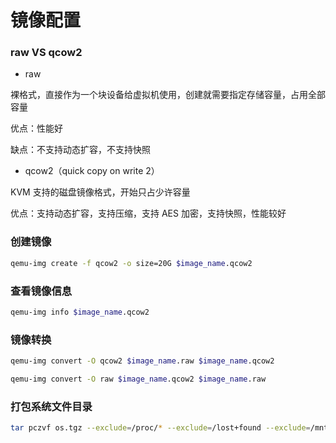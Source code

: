 # 镜像配置


### raw VS qcow2

* raw

裸格式，直接作为一个块设备给虚拟机使用，创建就需要指定存储容量，占用全部容量

优点：性能好

缺点：不支持动态扩容，不支持快照


* qcow2（quick copy on write 2）

KVM 支持的磁盘镜像格式，开始只占少许容量

优点：支持动态扩容，支持压缩，支持 AES 加密，支持快照，性能较好


### 创建镜像

```bash
qemu-img create -f qcow2 -o size=20G $image_name.qcow2
```


### 查看镜像信息

```bash
qemu-img info $image_name.qcow2
```


### 镜像转换

```bash
qemu-img convert -O qcow2 $image_name.raw $image_name.qcow2

qemu-img convert -O raw $image_name.qcow2 $image_name.raw
```


### 打包系统文件目录

```bash
tar pczvf os.tgz --exclude=/proc/* --exclude=/lost+found --exclude=/mnt/* --exclude=/sys/* --exclude=/dev/pts/* --exclude=/dev/shm/* --exclude=/var/log/* --exclude=/var/cache/* --exclude=/var/crash/* --exclude=/tmp/* --exclude=/swapfile --exclude=/home/* --exclude=/data/* /
```
